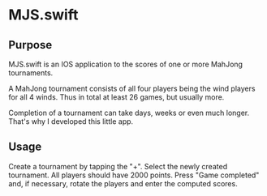 # MJS.swift

## Purpose

MJS.swift is an IOS application to the scores of one or more MahJong tournaments.

A MahJong tournament consists of all four players being the wind players for all 4 winds. Thus in total at least 26 games, but usually more. 

Completion of a tournament can take days, weeks or even much longer. That's why I developed this little app.

## Usage

Create a tournament by tapping the "+". Select the newly created tournament. All players should have 2000 points. Press "Game completed" and, if necessary, rotate the players and enter the computed scores.


